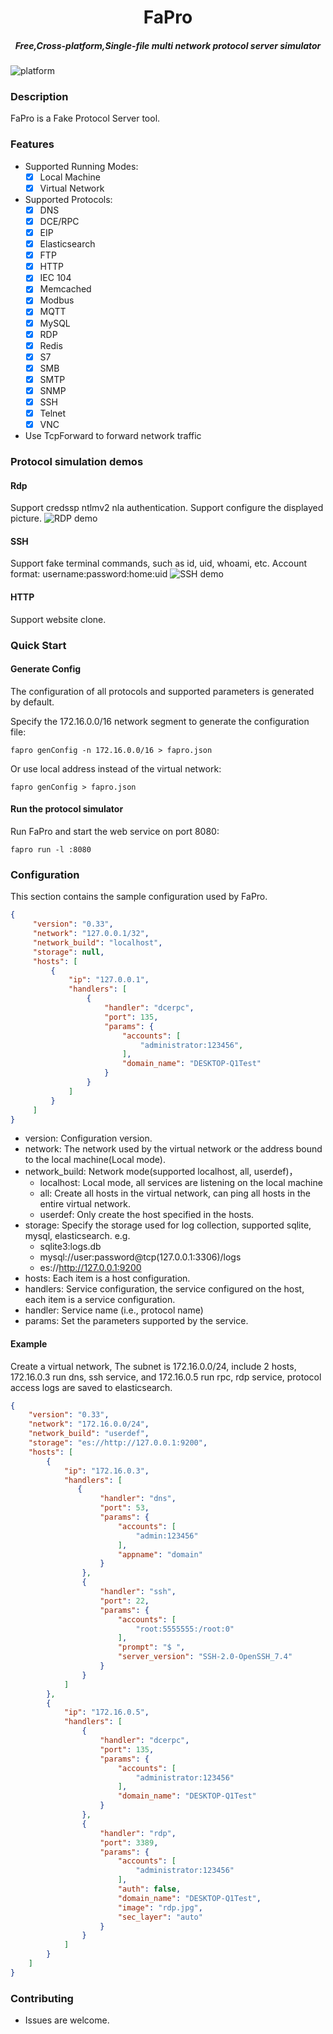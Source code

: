 
<h1 align="center">
  FaPro
  <br>
</h1>

<h5 align="center">Free,Cross-platform,Single-file multi network protocol server simulator</h5>

![platform](https://img.shields.io/badge/platform-cross-important?color=%23189000)

### Description 

FaPro is a Fake Protocol Server tool. 

### Features

- Supported Running Modes:
  - [x] Local Machine
  - [x] Virtual Network
- Supported Protocols:
  - [x] DNS
  - [x] DCE/RPC
  - [x] EIP
  - [x] Elasticsearch
  - [x] FTP
  - [x] HTTP
  - [x] IEC 104
  - [x] Memcached
  - [x] Modbus
  - [x] MQTT
  - [x] MySQL
  - [x] RDP
  - [x] Redis 
  - [x] S7 
  - [x] SMB
  - [x] SMTP
  - [x] SNMP
  - [x] SSH 
  - [x] Telnet 
  - [x] VNC
- Use TcpForward to forward network traffic

### Protocol simulation demos
#### Rdp
Support credssp ntlmv2 nla authentication. 
Support configure the displayed picture.
![RDP demo](docs/rdp.gif)

#### SSH 
Support fake terminal commands, such as id, uid, whoami, etc.
Account format: username:password:home:uid
![SSH demo](docs/ssh.gif)

#### HTTP
Support website clone.

### Quick Start

#### Generate Config
The configuration of all protocols and supported parameters is generated by default.
   
Specify the 172.16.0.0/16 network segment to generate the configuration file:
```shell 
fapro genConfig -n 172.16.0.0/16 > fapro.json
```

Or use local address instead of the virtual network:
```shell 
fapro genConfig > fapro.json
```

#### Run the protocol simulator
Run FaPro and start the web service on port 8080:
```shell
fapro run -l :8080
```

### Configuration
This section contains the sample configuration used by FaPro.

```json
{
     "version": "0.33",
     "network": "127.0.0.1/32",
     "network_build": "localhost",
     "storage": null,
     "hosts": [
         {
             "ip": "127.0.0.1",
             "handlers": [
                 {
                     "handler": "dcerpc",
                     "port": 135,
                     "params": {
                         "accounts": [
                             "administrator:123456",
                         ],
                         "domain_name": "DESKTOP-Q1Test"
                     }
                 }
             ]
         }
     ]
}

```

 - version: Configuration version.
 - network: The network used by the virtual network or the address bound to the local machine(Local mode).
 - network_build: Network mode(supported localhost, all, userdef)，
   - localhost: Local mode, all services are listening on the local machine
   - all: Create all hosts in the virtual network, can ping all hosts in the entire virtual network.
   - userdef: Only create the host specified in the hosts.
 - storage: Specify the storage used for log collection, supported sqlite, mysql, elasticsearch. e.g.
   - sqlite3:logs.db
   - mysql://user:password@tcp(127.0.0.1:3306)/logs
   - es://http://127.0.0.1:9200 
 - hosts: Each item is a host configuration.
 - handlers: Service configuration, the service configured on the host, each item is a service configuration.
 - handler: Service name (i.e., protocol name)
 - params: Set the parameters supported by the service.
 

#### Example
Create a virtual network, The subnet is 172.16.0.0/24, include 2 hosts,
172.16.0.3 run dns, ssh service,
and 172.16.0.5 run rpc, rdp service,
protocol access logs are saved to elasticsearch.
```json
{
    "version": "0.33",
    "network": "172.16.0.0/24",
    "network_build": "userdef",
    "storage": "es://http://127.0.0.1:9200",
    "hosts": [
        {
            "ip": "172.16.0.3",
            "handlers": [
               {
                    "handler": "dns",
                    "port": 53,
                    "params": {
                        "accounts": [
                            "admin:123456"
                        ],
                        "appname": "domain"
                    }
                },
                {
                    "handler": "ssh",
                    "port": 22,
                    "params": {
                        "accounts": [
                            "root:5555555:/root:0"
                        ],
                        "prompt": "$ ",
                        "server_version": "SSH-2.0-OpenSSH_7.4"
                    }
                }
            ]
        },
        {
            "ip": "172.16.0.5",
            "handlers": [
                {
                    "handler": "dcerpc",
                    "port": 135,
                    "params": {
                        "accounts": [
                            "administrator:123456"
                        ],
                        "domain_name": "DESKTOP-Q1Test"
                    }
                },
                {
                    "handler": "rdp",
                    "port": 3389,
                    "params": {
                        "accounts": [  
                            "administrator:123456"
                        ],
                        "auth": false,
                        "domain_name": "DESKTOP-Q1Test",
                        "image": "rdp.jpg",
                        "sec_layer": "auto"
                    }
                }
            ]
        }
    ]
}

```

### Contributing
* Issues are welcome.
  
